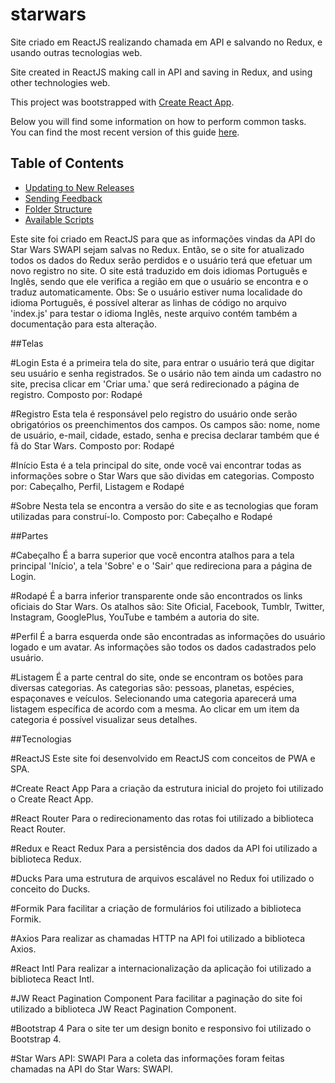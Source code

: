 # starwars
Site criado em ReactJS realizando chamada em API e salvando no Redux, e usando outras tecnologias web.

Site created in ReactJS making call in API and saving in Redux, and using other technologies web.

This project was bootstrapped with [Create React App](https://github.com/facebookincubator/create-react-app).

Below you will find some information on how to perform common tasks.<br>
You can find the most recent version of this guide [here](https://github.com/facebookincubator/create-react-app/blob/master/packages/react-scripts/template/README.md).

## Table of Contents

- [Updating to New Releases](#updating-to-new-releases)
- [Sending Feedback](#sending-feedback)
- [Folder Structure](#folder-structure)
- [Available Scripts](#available-scripts)


Este site foi criado em ReactJS para que as informações vindas da API do Star Wars SWAPI sejam salvas no Redux.
Então, se o site for atualizado todos os dados do Redux serão perdidos e o usuário terá que efetuar um novo registro no site.
O site está traduzido em dois idiomas Português e Inglês, sendo que ele verifica a região em que o usuário se encontra e o traduz automaticamente.
Obs: Se o usuário estiver numa localidade do idioma Português, é possível alterar as linhas de código no arquivo 'index.js' para testar o idioma Inglês, neste arquivo contém também a documentação para esta alteração.

##Telas

#Login
Esta é a primeira tela do site, para entrar o usuário terá que digitar seu usuário e senha registrados.
Se o usário não tem ainda um cadastro no site, precisa clicar em 'Criar uma.' que será redirecionado a página de registro.
Composto por: Rodapé

#Registro
Esta tela é responsável pelo registro do usuário onde serão obrigatórios os preenchimentos dos campos.
Os campos são: nome, nome de usuário, e-mail, cidade, estado, senha e precisa declarar também que é fã do Star Wars.
Composto por: Rodapé

#Início
Esta é a tela principal do site, onde você vai encontrar todas as informações sobre o Star Wars que são dividas em categorias.
Composto por: Cabeçalho, Perfil, Listagem e Rodapé

#Sobre
Nesta tela se encontra a versão do site e as tecnologias que foram utilizadas para construí-lo.
Composto por: Cabeçalho e Rodapé


##Partes

#Cabeçalho
É a barra superior que você encontra atalhos para a tela principal 'Início', a tela 'Sobre' e o 'Sair' que redireciona para a página de Login.

#Rodapé
É a barra inferior transparente onde são encontrados os links oficiais do Star Wars.
Os atalhos são: Site Oficial, Facebook, Tumblr, Twitter, Instagram, GooglePlus, YouTube e também a autoria do site.

#Perfil
É a barra esquerda onde são encontradas as informações do usuário logado e um avatar.
As informações são todos os dados cadastrados pelo usuário.

#Listagem
É a parte central do site, onde se encontram os botões para diversas categorias.
As categorias são: pessoas, planetas, espécies, espaçonaves e veículos.
Selecionando uma categoria aparecerá uma listagem específica de acordo com a mesma.
Ao clicar em um item da categoria é possível visualizar seus detalhes.


##Tecnologias

#ReactJS
Este site foi desenvolvido em ReactJS com conceitos de PWA e SPA.

#Create React App
Para a criação da estrutura inicial do projeto foi utilizado o Create React App.

#React Router
Para o redirecionamento das rotas foi utilizado a biblioteca React Router.

#Redux e React Redux
Para a persistência dos dados da API foi utilizado a biblioteca Redux.

#Ducks
Para uma estrutura de arquivos escalável no Redux foi utilizado o conceito do Ducks.

#Formik
Para facilitar a criação de formulários foi utilizado a biblioteca Formik.

#Axios
Para realizar as chamadas HTTP na API foi utilizado a biblioteca Axios.

#React Intl
Para realizar a internacionalização da aplicação foi utilizado a biblioteca React Intl.

#JW React Pagination Component
Para facilitar a paginação do site foi utilizado a biblioteca JW React Pagination Component.

#Bootstrap 4
Para o site ter um design bonito e responsivo foi utilizado o Bootstrap 4.

#Star Wars API: SWAPI
Para a coleta das informações foram feitas chamadas na API do Star Wars: SWAPI.
